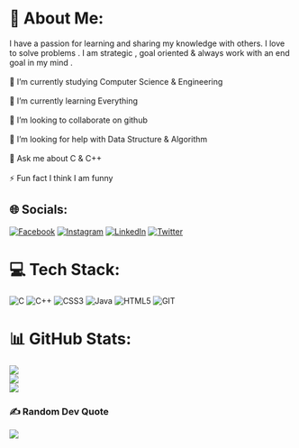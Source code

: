 # 💫 About Me:
I have a passion for learning and sharing my knowledge with others. I love to solve problems . I am strategic , goal oriented & always work with an end goal in my mind .<br><br>🔭 I’m currently studying Computer Science & Engineering<br><br>🌱 I’m currently learning Everything<br><br>👯 I’m looking to collaborate on github<br><br>🤝 I’m looking for help with Data Structure & Algorithm<br><br>💬 Ask me about C & C++<br><br>⚡ Fun fact I think I am funny<br>


## 🌐 Socials:
[![Facebook](https://img.shields.io/badge/Facebook-%231877F2.svg?logo=Facebook&logoColor=white)](https://facebook.com/mehedi.hasan.munna.5161) [![Instagram](https://img.shields.io/badge/Instagram-%23E4405F.svg?logo=Instagram&logoColor=white)](https://instagram.com/mehedi_hasan_munna___) [![LinkedIn](https://img.shields.io/badge/LinkedIn-%230077B5.svg?logo=linkedin&logoColor=white)](https://linkedin.com/in/mehedi-hasan-munna-06184a227) [![Twitter](https://img.shields.io/badge/Twitter-%231DA1F2.svg?logo=Twitter&logoColor=white)](https://twitter.com/munna516) 

# 💻 Tech Stack:
![C](https://img.shields.io/badge/c-%2300599C.svg?style=flat&logo=c&logoColor=white) ![C++](https://img.shields.io/badge/c++-%2300599C.svg?style=flat&logo=c%2B%2B&logoColor=white) ![CSS3](https://img.shields.io/badge/css3-%231572B6.svg?style=flat&logo=css3&logoColor=white) ![Java](https://img.shields.io/badge/java-%23ED8B00.svg?style=flat&logo=openjdk&logoColor=white) ![HTML5](https://img.shields.io/badge/html5-%23E34F26.svg?style=flat&logo=html5&logoColor=white) ![GIT](https://img.shields.io/badge/Git-fc6d26?style=flat&logo=git&logoColor=white)
# 📊 GitHub Stats:
![](https://github-readme-stats.vercel.app/api?username=munna516&theme=vue-dark&hide_border=false&include_all_commits=false&count_private=false)<br/>
![](https://github-readme-streak-stats.herokuapp.com/?user=munna516&theme=vue-dark&hide_border=false)<br/>
![](https://github-readme-stats.vercel.app/api/top-langs/?username=munna516&theme=vue-dark&hide_border=false&include_all_commits=false&count_private=false&layout=compact)

### ✍️ Random Dev Quote
![](https://quotes-github-readme.vercel.app/api?type=horizontal&theme=radical)


